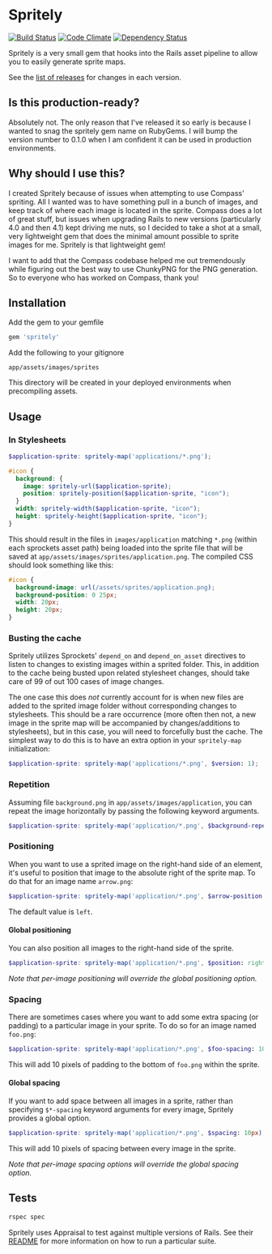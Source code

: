 Spritely
========

[![Build Status](https://travis-ci.org/agrobbin/spritely.svg?branch=master)](https://travis-ci.org/agrobbin/spritely)
[![Code Climate](https://codeclimate.com/github/agrobbin/spritely.png)](https://codeclimate.com/github/agrobbin/spritely)
[![Dependency Status](https://gemnasium.com/agrobbin/spritely.svg)](https://gemnasium.com/agrobbin/spritely)

Spritely is a very small gem that hooks into the Rails asset pipeline to allow you to easily generate sprite maps.

See the [list of releases](https://github.com/agrobbin/spritely/releases) for changes in each version.

## Is this production-ready?

Absolutely not. The only reason that I've released it so early is because I wanted to snag the spritely gem name on RubyGems. I will bump the version number to 0.1.0 when I am confident it can be used in production environments.

## Why should I use this?

I created Spritely because of issues when attempting to use Compass' spriting. All I wanted was to have something pull in a bunch of images, and keep track of where each image is located in the sprite. Compass does a lot of great stuff, but issues when upgrading Rails to new versions (particularly 4.0 and then 4.1) kept driving me nuts, so I decided to take a shot at a small, very lightweight gem that does the minimal amount possible to sprite images for me. Spritely is that lightweight gem!

I want to add that the Compass codebase helped me out tremendously while figuring out the best way to use ChunkyPNG for the PNG generation. So to everyone who has worked on Compass, thank you!

## Installation

Add the gem to your gemfile

```ruby
gem 'spritely'
```

Add the following to your gitignore

```
app/assets/images/sprites
```

This directory will be created in your deployed environments when precompiling assets.

## Usage

### In Stylesheets

```scss
$application-sprite: spritely-map('applications/*.png');

#icon {
  background: {
    image: spritely-url($application-sprite);
    position: spritely-position($application-sprite, "icon");
  }
  width: spritely-width($application-sprite, "icon");
  height: spritely-height($application-sprite, "icon");
}
```

This should result in the files in `images/application` matching `*.png` (within each sprockets asset path) being loaded into the sprite file that will be saved at `app/assets/images/sprites/application.png`. The compiled CSS should look something like this:

```css
#icon {
  background-image: url(/assets/sprites/application.png);
  background-position: 0 25px;
  width: 20px;
  height: 20px;
}
```

### Busting the cache

Spritely utilizes Sprockets' `depend_on` and `depend_on_asset` directives to listen to changes to existing images within a sprited folder. This, in addition to the cache being busted upon related stylesheet changes, should take care of 99 of out 100 cases of image changes.

The one case this does *not* currently account for is when new files are added to the sprited image folder without corresponding changes to stylesheets. This should be a rare occurrence (more often then not, a new image in the sprite map will be accompanied by changes/additions to stylesheets), but in this case, you will need to forcefully bust the cache. The simplest way to do this is to have an extra option in your `spritely-map` initialization:

```scss
$application-sprite: spritely-map('applications/*.png', $version: 1);
```

### Repetition

Assuming file `background.png` in `app/assets/images/application`, you can repeat the image horizontally by passing the following keyword arguments.

```scss
$application-sprite: spritely-map('application/*.png', $background-repeat: true);
```

### Positioning

When you want to use a sprited image on the right-hand side of an element, it's useful to position that image to the absolute right of the sprite map. To do that for an image name `arrow.png`:

```scss
$application-sprite: spritely-map('application/*.png', $arrow-position: right);
```

The default value is `left`.

#### Global positioning

You can also position all images to the right-hand side of the sprite.

```scss
$application-sprite: spritely-map('application/*.png', $position: right);
```

*Note that per-image positioning will override the global positioning option.*

### Spacing

There are sometimes cases where you want to add some extra spacing (or padding) to a particular image in your sprite. To do so for an image named `foo.png`:

```scss
$application-sprite: spritely-map('application/*.png', $foo-spacing: 10px);
```

This will add 10 pixels of padding to the bottom of `foo.png` within the sprite.

#### Global spacing

If you want to add space between all images in a sprite, rather than specifying `$*-spacing` keyword arguments for every image, Spritely provides a global option.

```scss
$application-sprite: spritely-map('application/*.png', $spacing: 10px);
```

This will add 10 pixels of spacing between every image in the sprite.

*Note that per-image spacing options will override the global spacing option.*

## Tests

```bash
rspec spec
```

Spritely uses Appraisal to test against multiple versions of Rails. See their [README](https://github.com/thoughtbot/appraisal) for more information on how to run a particular suite.
